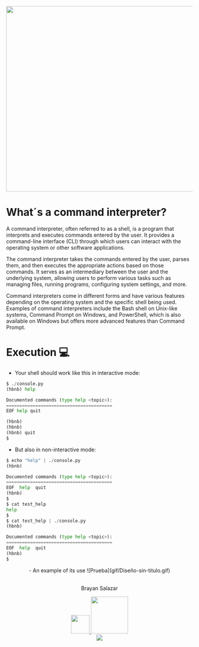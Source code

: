 <center>
<img src="https://s9.gifyu.com/images/SUYDt.gif" width ="1200" height="500">
</center>
<h1>What´s a command interpreter?</h1>
<p>A command interpreter, often referred to as a shell, is a program that interprets and executes commands entered by the user. It provides a command-line interface (CLI) through which users can interact with the operating system or other software applications.

The command interpreter takes the commands entered by the user, parses them, and then executes the appropriate actions based on those commands. It serves as an intermediary between the user and the underlying system, allowing users to perform various tasks such as managing files, running programs, configuring system settings, and more.

Command interpreters come in different forms and have various features depending on the operating system and the specific shell being used. Examples of command interpreters include the Bash shell on Unix-like systems, Command Prompt on Windows, and PowerShell, which is also available on Windows but offers more advanced features than Command Prompt.</p>


<h1>Execution 💻</h1>

- Your shell should work like this in interactive mode:


```python
$ ./console.py
(hbnb) help

Documented commands (type help <topic>):
========================================
EOF help quit

(hbnb)
(hbnb)
(hbnb) quit
$
```
- But also in non-interactive mode:

```python
$ echo "help" | ./console.py
(hbnb)

Documented commands (type help <topic>):
========================================
EOF  help  quit
(hbnb) 
$
$ cat test_help
help
$
$ cat test_help | ./console.py
(hbnb)

Documented commands (type help <topic>):
========================================
EOF  help  quit
(hbnb) 
$
```

<center>
- An example of its use
![Prueba](gif/Diseño-sin-titulo.gif)
</center>

<br>

<center>
<p>Brayan Salazar</p>
<a href="https://www.linkedin.com/in/brayan-salazar-perdomo-07a4321b1/">
  <img src="https://static-00.iconduck.com/assets.00/linkedin-icon-2048x2048-ya5g47j2.png" width="50">
</a>

<a href="https://github.com/BrayanSalazar14">
 <img src="https://1000logos.net/wp-content/uploads/2021/05/GitHub-logo.png" width="100">
</a>


<footer><img src="https://media4.giphy.com/media/coxQHKASG60HrHtvkt/giphy.gif?cid=6c09b952ij868emdkh0ihkk1yud54rfc1ypkvyoigqyacq7r&ep=v1_internal_gif_by_id&rid=giphy.gif&ct=g"></footer>